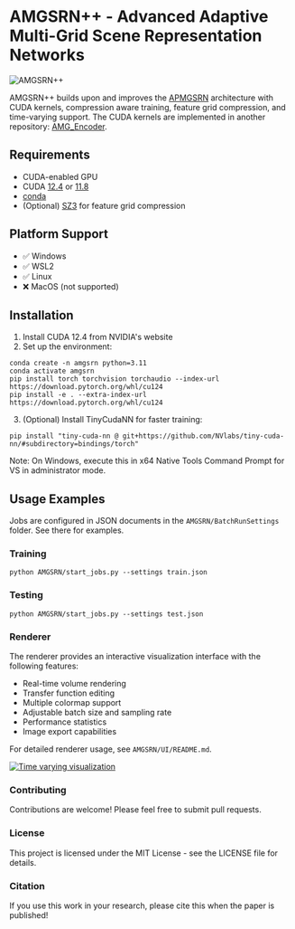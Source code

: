 # AMGSRN++ - Advanced Adaptive Multi-Grid Scene Representation Networks

![AMGSRN++](AMGSRN/figures/renders.jpg)

AMGSRN++ builds upon and improves the [APMGSRN](https://github.com/skywolf829/APMGSRN) architecture with CUDA kernels, compression aware training, feature grid compression, and time-varying support.
The CUDA kernels are implemented in another repository: [AMG_Encoder](https://github.com/skywolf829/AMG_Encoder).

## Requirements
- CUDA-enabled GPU
- CUDA [12.4](https://developer.nvidia.com/cuda-12-4-0-download-archive) or [11.8](https://developer.nvidia.com/cuda-11-8-0-download-archive)
- [conda](https://docs.anaconda.com/miniconda/miniconda-install/)
- (Optional) [SZ3](https://github.com/szcompressor/SZ3) for feature grid compression

## Platform Support
- ✅ Windows
- ✅ WSL2
- ✅ Linux
- ❌ MacOS (not supported)

## Installation
1. Install CUDA 12.4 from NVIDIA's website
2. Set up the environment:
```
conda create -n amgsrn python=3.11
conda activate amgsrn
pip install torch torchvision torchaudio --index-url https://download.pytorch.org/whl/cu124
pip install -e . --extra-index-url https://download.pytorch.org/whl/cu124
```
3. (Optional) Install TinyCudaNN for faster training:
```
pip install "tiny-cuda-nn @ git+https://github.com/NVlabs/tiny-cuda-nn/#subdirectory=bindings/torch"
```
Note: On Windows, execute this in x64 Native Tools Command Prompt for VS in administrator mode.

## Usage Examples
Jobs are configured in JSON documents in the `AMGSRN/BatchRunSettings` folder. See there for examples.

### Training
```
python AMGSRN/start_jobs.py --settings train.json
```
### Testing
```
python AMGSRN/start_jobs.py --settings test.json
```
### Renderer
The renderer provides an interactive visualization interface with the following features:
- Real-time volume rendering
- Transfer function editing
- Multiple colormap support
- Adjustable batch size and sampling rate
- Performance statistics
- Image export capabilities

For detailed renderer usage, see `AMGSRN/UI/README.md`.

[![Time varying visualization](https://youtu.be/gesEli7F_JQ)](https://youtu.be/gesEli7F_JQ)


### Contributing
Contributions are welcome! Please feel free to submit pull requests.

### License
This project is licensed under the MIT License - see the LICENSE file for details.

### Citation
If you use this work in your research, please cite this when the paper is published!

